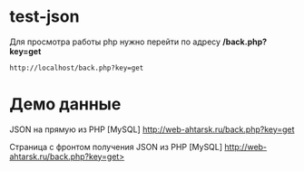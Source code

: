 # test-json
Для просмотра работы php нужно перейти по адресу **/back.php?key=get**
```bash
http://localhost/back.php?key=get
```

# Демо данные
JSON на прямую из PHP [MySQL]
http://web-ahtarsk.ru/back.php?key=get

Страница с фронтом получения JSON из PHP [MySQL]
http://web-ahtarsk.ru/back.php?key=get>